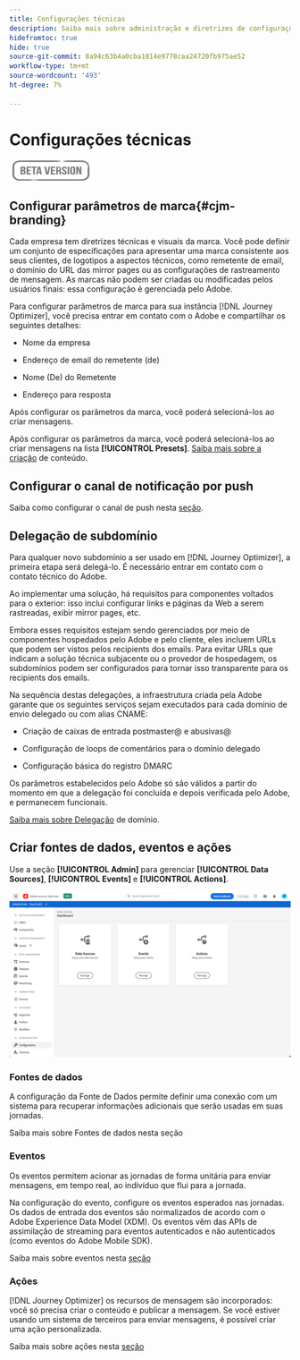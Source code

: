 ```yaml
---
title: Configurações técnicas
description: Saiba mais sobre administração e diretrizes de configurações
hidefromtoc: true
hide: true
source-git-commit: 8a94c63b4a0cba1014e9778caa24720fb975ae52
workflow-type: tm+mt
source-wordcount: '493'
ht-degree: 7%

---
```


# Configurações técnicas

![](../assets/do-not-localize/badge.png)

## Configurar parâmetros de marca{#cjm-branding}

Cada empresa tem diretrizes técnicas e visuais da marca. Você pode definir um conjunto de especificações para apresentar uma marca consistente aos seus clientes, de logotipos a aspectos técnicos, como remetente de email, o domínio do URL das mirror pages ou as configurações de rastreamento de mensagem.
As marcas não podem ser criadas ou modificadas pelos usuários finais: essa configuração é gerenciada pelo Adobe.

Para configurar parâmetros de marca para sua instância [!DNL Journey Optimizer], você precisa entrar em contato com o Adobe e compartilhar os seguintes detalhes:

* Nome da empresa

* Endereço de email do remetente (de)

* Nome (De) do Remetente

* Endereço para resposta

Após configurar os parâmetros da marca, você poderá selecioná-los ao criar mensagens.

Após configurar os parâmetros da marca, você poderá selecioná-los ao criar mensagens na lista **[!UICONTROL Presets]**. [Saiba mais sobre a criação](../create-message.md) de conteúdo.

## Configurar o canal de notificação por push

Saiba como configurar o canal de push nesta [seção](../create-push.md).

## Delegação de subdomínio

Para qualquer novo subdomínio a ser usado em [!DNL Journey Optimizer], a primeira etapa será delegá-lo. É necessário entrar em contato com o contato técnico do Adobe.

Ao implementar uma solução, há requisitos para componentes voltados para o exterior: isso inclui configurar links e páginas da Web a serem rastreadas, exibir mirror pages, etc.

Embora esses requisitos estejam sendo gerenciados por meio de componentes hospedados pelo Adobe e pelo cliente, eles incluem URLs que podem ser vistos pelos recipients dos emails.  Para evitar URLs que indicam a solução técnica subjacente ou o provedor de hospedagem, os subdomínios podem ser configurados para tornar isso transparente para os recipients dos emails.

Na sequência destas delegações, a infraestrutura criada pela Adobe garante que os seguintes serviços sejam executados para cada domínio de envio delegado ou com alias CNAME:

* Criação de caixas de entrada postmaster@ e abusivas@

* Configuração de loops de comentários para o domínio delegado

* Configuração básica do registro DMARC

Os parâmetros estabelecidos pelo Adobe só são válidos a partir do momento em que a delegação foi concluída e depois verificada pelo Adobe, e permanecem funcionais.

[Saiba mais sobre Delegação](https://experienceleague.adobe.com/docs/deliverability-learn/deliverability-best-practice-guide/additional-resources/product-specific-resources/campaign/ac-domain-name-setup.html?lang=pt-BR) de domínio.


## Criar fontes de dados, eventos e ações

Use a seção **[!UICONTROL Admin]** para gerenciar **[!UICONTROL Data Sources]**, **[!UICONTROL Events]** e **[!UICONTROL Actions]**.

![](../assets/admin-menu.png)

### Fontes de dados

A configuração da Fonte de Dados permite definir uma conexão com um sistema para recuperar informações adicionais que serão usadas em suas jornadas.

Saiba mais sobre Fontes de dados nesta seção [](../datasource/about-data-sources.md)

### Eventos

Os eventos permitem acionar as jornadas de forma unitária para enviar mensagens, em tempo real, ao indivíduo que flui para a jornada.

Na configuração do evento, configure os eventos esperados nas jornadas. Os dados de entrada dos eventos são normalizados de acordo com o Adobe Experience Data Model (XDM). Os eventos vêm das APIs de assimilação de streaming para eventos autenticados e não autenticados (como eventos do Adobe Mobile SDK).

Saiba mais sobre eventos nesta [seção](../event/about-events.md)

### Ações

[!DNL Journey Optimizer] os recursos de mensagem são incorporados: você só precisa criar o conteúdo e publicar a mensagem. Se você estiver usando um sistema de terceiros para enviar mensagens, é possível criar uma ação personalizada.

Saiba mais sobre ações nesta [seção](../action/action.md)
